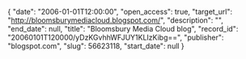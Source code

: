 {
  "date": "2006-01-01T12:00:00", 
  "open_access": true, 
  "target_url": "http://bloomsburymediacloud.blogspot.com/", 
  "description": "", 
  "end_date": null, 
  "title": "Bloomsbury Media Cloud blog", 
  "record_id": "20060101T120000/yDzKGvhhWFJUY1KLIzKibg==", 
  "publisher": "blogspot.com", 
  "slug": 56623118, 
  "start_date": null
}

